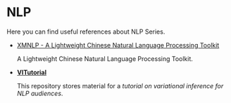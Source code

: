 # NLP

Here you can find useful references about NLP Series.

- [XMNLP - A Lightweight Chinese Natural Language Processing Toolkit](https://github.com/SeanLee97/xmnlp)

  A Lightweight Chinese Natural Language Processing Toolkit.

- [**VITutorial**](https://github.com/philschulz/VITutorial)

  This repository stores material for a *tutorial on variational inference for NLP audiences*.

